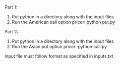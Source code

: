 Part 1:
1. Put python in a directory along with the input files
2. Run the American call option pricer:
python put.py <INPUTFILE>

Part 2:
1. Put python in a directory along with the input files
2. Run the Asian put option pricer:
python call.py <INPUTFILE>

Input file must follow format as specified in inputs.txt
